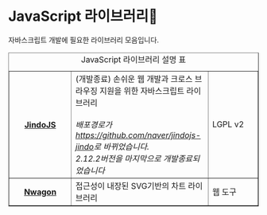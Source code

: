 # JavaScript 라이브러리

<html lang="ko">
<head>
    <title>NAVER Developers - 개발도구 Javascript 라이브러리</title>
    <meta name="description" content="NAVER Developers - 개발도구 Javascript 라이브러리">
</head>
<body>
<div class="con">
    <div class="h_page_area">
        <div class="side_menu"></div>
    </div>
    <p class="p_desc">자바스크립트 개발에 필요한 라이브러리 모음입니다.</p>
    <table border="1" class="tbl_v st2">
        <caption><span class="blind">JavaScript 라이브러리 설명 표</span></caption>
        <colgroup>
            <col style="width:25%"><col><col style="width:20%">
        </colgroup>
        <tbody>
        <tr>
            <th scope="row">
                <a class="tool_logo tool5" href="https://github.com/naver/jindojs-jindo">JindoJS</a>
            </th>
            <td>(개발종료) 손쉬운 웹 개발과 크로스 브라우징 지원을 위한 자바스크립트 라이브러리
                <br><br>
                <em class="color_p3">배포경로가<a href="https://github.com/naver/jindojs-jindo">
                    https://github.com/naver/jindojs-jindo</a>로 바뀌었습니다.<br>
                    <em class="color_p3">2.12.2버전을 마지막으로 개발종료되었습니다</em>
            </td>
            <td>LGPL v2</td>
        </tr>
        <tr>
            <th scope="row">
                <a class="tool_logo tool8" href="http://nuli.navercorp.com/nwagon">Nwagon</a>
            </th>
            <td>접근성이 내장된 SVG기반의 차트 라이브러리</td>
            <td>웹 도구</td>
        </tr>
        </tbody>
    </table>
</div>
</body>
</html>
